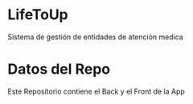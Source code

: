 # LifeToUp
Sistema de gestión de entidades de atención medica

# Datos del Repo
Este Repositorio contiene el Back y el Front de la App
